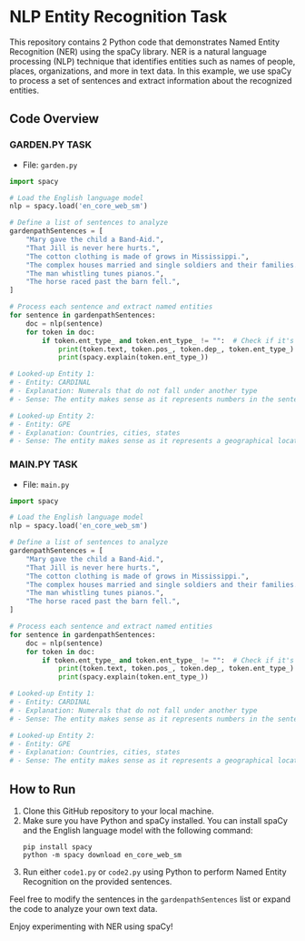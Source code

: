 # NLP Entity Recognition Task

This repository contains 2 Python code that demonstrates Named Entity Recognition (NER) using the spaCy library. NER is a natural language processing (NLP) technique that identifies entities such as names of people, places, organizations, and more in text data. In this example, we use spaCy to process a set of sentences and extract information about the recognized entities.

## Code Overview

### GARDEN.PY TASK
- File: `garden.py`

```python
import spacy

# Load the English language model
nlp = spacy.load('en_core_web_sm')

# Define a list of sentences to analyze
gardenpathSentences = [
    "Mary gave the child a Band-Aid.",
    "That Jill is never here hurts.",
    "The cotton clothing is made of grows in Mississippi.",
    "The complex houses married and single soldiers and their families.",
    "The man whistling tunes pianos.",
    "The horse raced past the barn fell.",
]

# Process each sentence and extract named entities
for sentence in gardenpathSentences:
    doc = nlp(sentence)
    for token in doc:
        if token.ent_type_ and token.ent_type_ != "":  # Check if it's an entity
            print(token.text, token.pos_, token.dep_, token.ent_type_)
            print(spacy.explain(token.ent_type_))

# Looked-up Entity 1:
# - Entity: CARDINAL
# - Explanation: Numerals that do not fall under another type
# - Sense: The entity makes sense as it represents numbers in the sentence.

# Looked-up Entity 2:
# - Entity: GPE
# - Explanation: Countries, cities, states
# - Sense: The entity makes sense as it represents a geographical location in the sentence.
```

### MAIN.PY TASK
- File: `main.py`

```python
import spacy

# Load the English language model
nlp = spacy.load('en_core_web_sm')

# Define a list of sentences to analyze
gardenpathSentences = [
    "Mary gave the child a Band-Aid.",
    "That Jill is never here hurts.",
    "The cotton clothing is made of grows in Mississippi.",
    "The complex houses married and single soldiers and their families.",
    "The man whistling tunes pianos.",
    "The horse raced past the barn fell.",
]

# Process each sentence and extract named entities
for sentence in gardenpathSentences:
    doc = nlp(sentence)
    for token in doc:
        if token.ent_type_ and token.ent_type_ != "":  # Check if it's an entity
            print(token.text, token.pos_, token.dep_, token.ent_type_)
            print(spacy.explain(token.ent_type_))

# Looked-up Entity 1:
# - Entity: CARDINAL
# - Explanation: Numerals that do not fall under another type
# - Sense: The entity makes sense as it represents numbers in the sentence.

# Looked-up Entity 2:
# - Entity: GPE
# - Explanation: Countries, cities, states
# - Sense: The entity makes sense as it represents a geographical location in the sentence.
```

## How to Run

1. Clone this GitHub repository to your local machine.
2. Make sure you have Python and spaCy installed. You can install spaCy and the English language model with the following command:
   ```
   pip install spacy
   python -m spacy download en_core_web_sm
   ```
3. Run either `code1.py` or `code2.py` using Python to perform Named Entity Recognition on the provided sentences.

Feel free to modify the sentences in the `gardenpathSentences` list or expand the code to analyze your own text data.

Enjoy experimenting with NER using spaCy!
